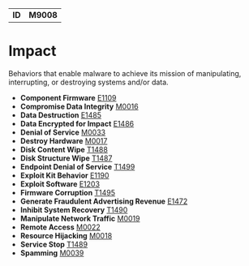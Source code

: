 |||
|--|-----|
|**ID**|**M9008**|

# Impact #
Behaviors that enable malware to achieve its mission of manipulating, interrupting, or destroying systems and/or data.

* **Component Firmware** [E1109](../persistence/component-firmware.md)
* **Compromise Data Integrity** [M0016](../impact/compromise-data.md)
* **Data Destruction** [E1485](../impact/data-destruction.md)
* **Data Encrypted for Impact** [E1486](../impact/encrypt-impact.md)
* **Denial of Service** [M0033](../impact/denial-of-service.md)
* **Destroy Hardware** [M0017](../impact/destroy-hardware.md)
* **Disk Content Wipe** [T1488](../impact/disk-content-wipe.md)
* **Disk Structure Wipe** [T1487](../impact/disk-structure-wipe.md)
* **Endpoint Denial of Service** [T1499](../impact/endpoint-denial-of-service.md)
* **Exploit Kit Behavior** [E1190](../impact/exploit-kit-behavior.md)
* **Exploit Software** [E1203](../execution/exploit-software.md)
* **Firmware Corruption** [T1495](../impact/firmware-corruption.md)
* **Generate Fraudulent Advertising Revenue** [E1472](../impact/generate-fraud-rev.md)
* **Inhibit System Recovery** [T1490](../impact/inhibit-system-recovery.md)
* **Manipulate Network Traffic** [M0019](../impact/manipulate-network-traffic.md)
* **Remote Access** [M0022](../impact/remote-access.md)
* **Resource Hijacking** [M0018](../impact/hijack-sys-resources.md)
* **Service Stop** [T1489](../impact/service-stop.md)
* **Spamming** [M0039](../impact/spamming.md)
